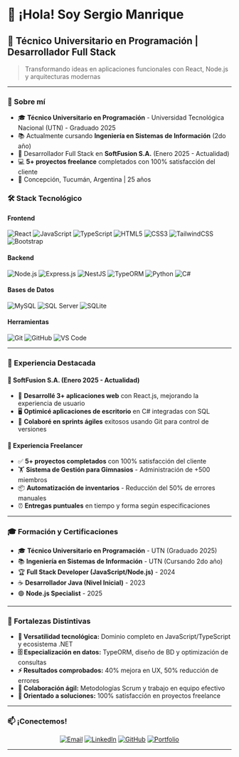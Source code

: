 # 👋 ¡Hola! Soy Sergio Manrique

## 🚀 Técnico Universitario en Programación | Desarrollador Full Stack

> Transformando ideas en aplicaciones funcionales con React, Node.js y arquitecturas modernas

---

### 💫 Sobre mí

- 🎓 **Técnico Universitario en Programación** - Universidad Tecnológica Nacional (UTN) - Graduado 2025
- 📚 Actualmente cursando **Ingeniería en Sistemas de Información** (2do año)
- 💼 Desarrollador Full Stack en **SoftFusion S.A.** (Enero 2025 - Actualidad)
- 💻 **5+ proyectos freelance** completados con 100% satisfacción del cliente
- 📍 Concepción, Tucumán, Argentina | 25 años

### 🛠️ Stack Tecnológico

#### Frontend
![React](https://img.shields.io/badge/React-20232A?style=for-the-badge&logo=react&logoColor=61DAFB)
![JavaScript](https://img.shields.io/badge/JavaScript-F7DF1E?style=for-the-badge&logo=javascript&logoColor=black)
![TypeScript](https://img.shields.io/badge/TypeScript-007ACC?style=for-the-badge&logo=typescript&logoColor=white)
![HTML5](https://img.shields.io/badge/HTML5-E34F26?style=for-the-badge&logo=html5&logoColor=white)
![CSS3](https://img.shields.io/badge/CSS3-1572B6?style=for-the-badge&logo=css3&logoColor=white)
![TailwindCSS](https://img.shields.io/badge/Tailwind_CSS-38B2AC?style=for-the-badge&logo=tailwind-css&logoColor=white)
![Bootstrap](https://img.shields.io/badge/Bootstrap-563D7C?style=for-the-badge&logo=bootstrap&logoColor=white)

#### Backend
![Node.js](https://img.shields.io/badge/Node.js-43853D?style=for-the-badge&logo=node.js&logoColor=white)
![Express.js](https://img.shields.io/badge/Express.js-404D59?style=for-the-badge)
![NestJS](https://img.shields.io/badge/nestjs-%23E0234E.svg?style=for-the-badge&logo=nestjs&logoColor=white)
![TypeORM](https://img.shields.io/badge/TypeORM-FF6B35?style=for-the-badge&logo=typeorm&logoColor=white)
![Python](https://img.shields.io/badge/Python-3776AB?style=for-the-badge&logo=python&logoColor=white)
![C#](https://img.shields.io/badge/C%23-239120?style=for-the-badge&logo=c-sharp&logoColor=white)

#### Bases de Datos
![MySQL](https://img.shields.io/badge/MySQL-00000F?style=for-the-badge&logo=mysql&logoColor=white)
![SQL Server](https://img.shields.io/badge/Microsoft_SQL_Server-CC2927?style=for-the-badge&logo=microsoft-sql-server&logoColor=white)
![SQLite](https://img.shields.io/badge/SQLite-07405E?style=for-the-badge&logo=sqlite&logoColor=white)

#### Herramientas
![Git](https://img.shields.io/badge/Git-E34F26?style=for-the-badge&logo=git&logoColor=white)
![GitHub](https://img.shields.io/badge/GitHub-100000?style=for-the-badge&logo=github&logoColor=white)
![VS Code](https://img.shields.io/badge/Visual_Studio_Code-0078D4?style=for-the-badge&logo=visual%20studio%20code&logoColor=white)

---

### 🎯 Experiencia Destacada

#### 💼 SoftFusion S.A. (Enero 2025 - Actualidad)
- 🚀 **Desarrollé 3+ aplicaciones web** con React.js, mejorando la experiencia de usuario
- 🖥️ **Optimicé aplicaciones de escritorio** en C# integradas con SQL 
- 👥 **Colaboré en sprints ágiles** exitosos usando Git para control de versiones

#### 🌟 Experiencia Freelancer
- ✅ **5+ proyectos completados** con 100% satisfacción del cliente
- 🏋️ **Sistema de Gestión para Gimnasios** - Administración de +500 miembros
- 📦 **Automatización de inventarios** - Reducción del 50% de errores manuales
- ⏰ **Entregas puntuales** en tiempo y forma según especificaciones

---

### 🎓 Formación y Certificaciones

- 🎓 **Técnico Universitario en Programación** - UTN (Graduado 2025)
- 📚 **Ingeniería en Sistemas de Información** - UTN (Cursando 2do año)
- 🏆 **Full Stack Developer (JavaScript/Node.js)** - 2024
- ☕ **Desarrollador Java (Nivel Inicial)** - 2023
- 🟢 **Node.js Specialist** - 2025

---

### 🌟 Fortalezas Distintivas

- **🔄 Versatilidad tecnológica:** Dominio completo en JavaScript/TypeScript y ecosistema .NET
- **🗄️ Especialización en datos:** TypeORM, diseño de BD y optimización de consultas
- **⚡ Resultados comprobados:** 40% mejora en UX, 50% reducción de errores
- **👥 Colaboración ágil:** Metodologías Scrum y trabajo en equipo efectivo
- **🎯 Orientado a soluciones:** 100% satisfacción en proyectos freelance

---

### 📫 ¡Conectemos!

<div align="center">

[![Email](https://img.shields.io/badge/Email-D14836?style=for-the-badge&logo=gmail&logoColor=white)](mailto:sergiomanrique@live.com)
[![LinkedIn](https://img.shields.io/badge/LinkedIn-0077B5?style=for-the-badge&logo=linkedin&logoColor=white)](https://www.linkedin.com/in/sergiomanrique10/)
[![GitHub](https://img.shields.io/badge/GitHub-100000?style=for-the-badge&logo=github&logoColor=white)](https://github.com/sergiomanrique10)
[![Portfolio](https://img.shields.io/badge/Portfolio-FF5722?style=for-the-badge&logo=firefox&logoColor=white)](https://sergiomanrique-presentacionpersonal.netlify.app/)

</div>

---
